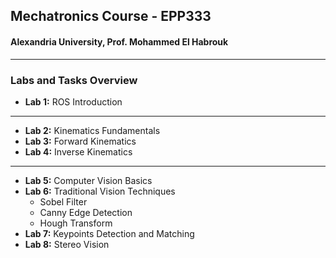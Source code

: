 ## Mechatronics Course - EPP333
#### Alexandria University,  Prof. Mohammed El Habrouk
----
### Labs and Tasks Overview
- **Lab 1:** ROS Introduction
______________________________________
- **Lab 2:** Kinematics Fundamentals
- **Lab 3:** Forward Kinematics
- **Lab 4:** Inverse Kinematics
______________________________________
- **Lab 5:** Computer Vision Basics
- **Lab 6:** Traditional Vision Techniques
   - Sobel Filter
   - Canny Edge Detection
   - Hough Transform
- **Lab 7:** Keypoints Detection and Matching
- **Lab 8:** Stereo Vision
